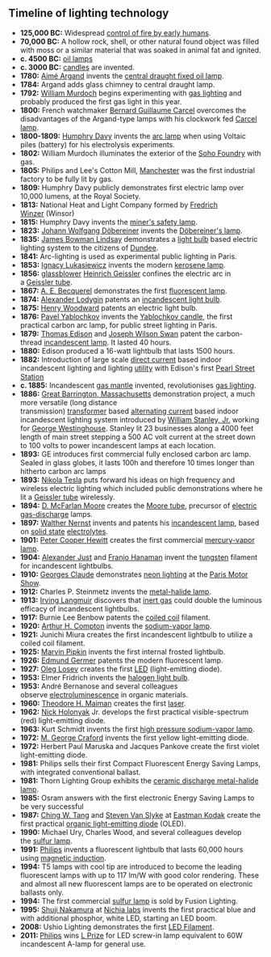 

<h2 id="Timeline of lighting technology">Timeline of lighting technology </h2>

<ul>
<li><strong>125,000 BC:</strong>&nbsp;Widespread&nbsp;<a href="https://en.wikipedia.org/wiki/Control_of_fire_by_early_humans" target="_blank" rel="nofollow noopener">control of fire by early humans</a>.</li>
<li><strong>70,000 BC:</strong>&nbsp;A hollow rock, shell, or other natural found object was filled with moss or a similar material that was soaked in animal fat and ignited.</li>
<li><strong>c. 4500 BC:</strong>&nbsp;<a href="https://en.wikipedia.org/wiki/Oil_lamp" target="_blank" rel="nofollow noopener">oil lamps</a></li>
<li><strong>c. 3000 BC:</strong>&nbsp;<a href="https://en.wikipedia.org/wiki/Candle" target="_blank" rel="nofollow noopener">candles</a>&nbsp;are invented.</li>
<li><strong>1780:</strong>&nbsp;<a href="https://en.wikipedia.org/wiki/Aim%C3%A9_Argand" target="_blank" rel="nofollow noopener">Aim&eacute; Argand</a>&nbsp;invents the&nbsp;<a href="https://en.wikipedia.org/wiki/Argand_lamp" target="_blank" rel="nofollow noopener">central draught fixed oil lamp</a>.</li>
<li><strong>1784:</strong>&nbsp;Argand adds glass chimney to central draught lamp.</li>
<li><strong>1792:</strong>&nbsp;<a href="https://en.wikipedia.org/wiki/William_Murdoch" target="_blank" rel="nofollow noopener">William Murdoch</a>&nbsp;begins experimenting with&nbsp;<a href="https://en.wikipedia.org/wiki/Gas_lighting" target="_blank" rel="nofollow noopener">gas lighting</a>&nbsp;and probably produced the first gas light in this year.</li>
<li><strong>1800:</strong>&nbsp;French watchmaker&nbsp;<a href="https://en.wikipedia.org/w/index.php?title=Bernard_Guillaume_Carcel&amp;action=edit&amp;redlink=1" target="_blank" rel="nofollow noopener">Bernard Guillaume Carcel</a>&nbsp;overcomes the disadvantages of the Argand-type lamps with his clockwork fed&nbsp;<a href="https://en.wikipedia.org/wiki/Carcel_lamp" target="_blank" rel="nofollow noopener">Carcel lamp</a>.</li>
<li><strong>1800-1809:</strong>&nbsp;<a href="https://en.wikipedia.org/wiki/Humphry_Davy" target="_blank" rel="nofollow noopener">Humphry Davy</a>&nbsp;invents the&nbsp;<a href="https://en.wikipedia.org/wiki/Arc_lamp" target="_blank" rel="nofollow noopener">arc lamp</a>&nbsp;when using Voltaic piles (battery) for his electrolysis experiments.</li>
<li><strong>1802:</strong>&nbsp;William Murdoch illuminates the exterior of the&nbsp;<a href="https://en.wikipedia.org/wiki/Soho_Foundry" target="_blank" rel="nofollow noopener">Soho Foundry</a>&nbsp;with gas.</li>
<li><strong>1805:</strong>&nbsp;Philips and Lee's Cotton Mill,&nbsp;<a href="https://en.wikipedia.org/wiki/Manchester" target="_blank" rel="nofollow noopener">Manchester</a>&nbsp;was the first industrial factory to be fully lit by gas.</li>
<li><strong>1809:</strong>&nbsp;Humphry Davy publicly demonstrates first electric lamp over 10,000 lumens, at the Royal Society.</li>
<li><strong>1813:</strong>&nbsp;National Heat and Light Company formed by&nbsp;<a href="https://en.wikipedia.org/w/index.php?title=Fredrich_Winzer&amp;action=edit&amp;redlink=1" target="_blank" rel="nofollow noopener">Fredrich Winzer</a>&nbsp;(Winsor)</li>
<li><strong>1815:</strong>&nbsp;Humphry Davy invents the&nbsp;<a href="https://en.wikipedia.org/wiki/Davy_lamp" target="_blank" rel="nofollow noopener">miner's safety lamp</a>.</li>
<li><strong>1823:</strong>&nbsp;<a href="https://en.wikipedia.org/wiki/Johann_Wolfgang_D%C3%B6bereiner" target="_blank" rel="nofollow noopener">Johann Wolfgang D&ouml;bereiner</a>&nbsp;invents the&nbsp;<a href="https://en.wikipedia.org/wiki/D%C3%B6bereiner%27s_lamp" target="_blank" rel="nofollow noopener">D&ouml;bereiner's lamp</a>.</li>
<li><strong>1835:</strong>&nbsp;<a href="https://en.wikipedia.org/wiki/James_Bowman_Lindsay" target="_blank" rel="nofollow noopener">James Bowman Lindsay</a>&nbsp;demonstrates a&nbsp;<a href="https://en.wikipedia.org/wiki/Light_bulb" target="_blank" rel="nofollow noopener">light bulb</a>&nbsp;based electric lighting system to the citizens of&nbsp;<a href="https://en.wikipedia.org/wiki/Dundee,_Scotland" target="_blank" rel="nofollow noopener">Dundee</a>.</li>
<li><strong>1841:</strong>&nbsp;Arc-lighting is used as experimental public lighting in Paris.</li>
<li><strong>1853:</strong>&nbsp;<a href="https://en.wikipedia.org/wiki/Ignacy_Lukasiewicz" target="_blank" rel="nofollow noopener">Ignacy Lukasiewicz</a>&nbsp;invents the modern&nbsp;<a href="https://en.wikipedia.org/wiki/Kerosene_lamp" target="_blank" rel="nofollow noopener">kerosene lamp</a>.</li>
<li><strong>1856:</strong>&nbsp;<a href="https://en.wikipedia.org/wiki/Glassblowing" target="_blank" rel="nofollow noopener">glassblower</a>&nbsp;<a href="https://en.wikipedia.org/wiki/Heinrich_Geissler" target="_blank" rel="nofollow noopener">Heinrich Geissler</a>&nbsp;confines the electric arc in a&nbsp;<a href="https://en.wikipedia.org/wiki/Geissler_tube" target="_blank" rel="nofollow noopener">Geissler tube</a>.</li>
<li><strong>1867:</strong>&nbsp;<a href="https://en.wikipedia.org/wiki/A._E._Becquerel" target="_blank" rel="nofollow noopener">A. E. Becquerel</a>&nbsp;demonstrates the first&nbsp;<a href="https://en.wikipedia.org/wiki/Fluorescent_lamp" target="_blank" rel="nofollow noopener">fluorescent lamp</a>.</li>
<li><strong>1874:</strong>&nbsp;<a href="https://en.wikipedia.org/wiki/Alexander_Lodygin" target="_blank" rel="nofollow noopener">Alexander Lodygin</a>&nbsp;patents an&nbsp;<a href="https://en.wikipedia.org/wiki/Incandescent_light_bulb" target="_blank" rel="nofollow noopener">incandescent light bulb</a>.</li>
<li><strong>1875:</strong>&nbsp;<a href="https://en.wikipedia.org/wiki/Henry_Woodward_(inventor)" target="_blank" rel="nofollow noopener">Henry Woodward</a>&nbsp;patents an electric light bulb.</li>
<li><strong>1876:</strong>&nbsp;<a href="https://en.wikipedia.org/wiki/Pavel_Yablochkov" target="_blank" rel="nofollow noopener">Pavel Yablochkov</a>&nbsp;invents the&nbsp;<a href="https://en.wikipedia.org/wiki/Yablochkov_candle" target="_blank" rel="nofollow noopener">Yablochkov candle</a>, the first practical carbon arc lamp, for public street lighting in Paris.</li>
<li><strong>1879:</strong>&nbsp;<a href="https://en.wikipedia.org/wiki/Thomas_Edison" target="_blank" rel="nofollow noopener">Thomas Edison</a>&nbsp;and&nbsp;<a href="https://en.wikipedia.org/wiki/Joseph_Wilson_Swan" target="_blank" rel="nofollow noopener">Joseph Wilson Swan</a>&nbsp;patent the carbon-thread&nbsp;<a href="https://en.wikipedia.org/wiki/Incandescent_lamp" target="_blank" rel="nofollow noopener">incandescent lamp</a>. It lasted 40 hours.</li>
<li><strong>1880:</strong>&nbsp;Edison produced a 16-watt lightbulb that lasts 1500 hours.</li>
<li><strong>1882:</strong>&nbsp;Introduction of large scale&nbsp;<a href="https://en.wikipedia.org/wiki/Direct_current" target="_blank" rel="nofollow noopener">direct current</a>&nbsp;based indoor incandescent lighting and lighting&nbsp;<a href="https://en.wikipedia.org/wiki/Utility" target="_blank" rel="nofollow noopener">utility</a>&nbsp;with Edison's first&nbsp;<a href="https://en.wikipedia.org/wiki/Pearl_Street_Station" target="_blank" rel="nofollow noopener">Pearl Street Station</a></li>
<li><strong>c. 1885:</strong>&nbsp;Incandescent&nbsp;<a href="https://en.wikipedia.org/wiki/Gas_mantle" target="_blank" rel="nofollow noopener">gas mantle</a>&nbsp;invented, revolutionises&nbsp;<a href="https://en.wikipedia.org/wiki/Gas_lighting" target="_blank" rel="nofollow noopener">gas lighting</a>.</li>
<li><strong>1886:</strong>&nbsp;<a href="https://en.wikipedia.org/wiki/Great_Barrington,_Massachusetts" target="_blank" rel="nofollow noopener">Great Barrington, Massachusetts</a>&nbsp;demonstration project, a much more versatile (long distance transmission)&nbsp;<a href="https://en.wikipedia.org/wiki/Transformer" target="_blank" rel="nofollow noopener">transformer</a>&nbsp;based&nbsp;<a href="https://en.wikipedia.org/wiki/Alternating_current" target="_blank" rel="nofollow noopener">alternating current</a>&nbsp;based indoor incandescent lighting system introduced by&nbsp;<a href="https://en.wikipedia.org/wiki/William_Stanley,_Jr." target="_blank" rel="nofollow noopener">William Stanley, Jr.</a>&nbsp;working for&nbsp;<a href="https://en.wikipedia.org/wiki/George_Westinghouse" target="_blank" rel="nofollow noopener">George Westinghouse</a>.&nbsp;Stanley lit 23 businesses along a 4000 feet length of main street stepping a 500 AC volt current at the street down to 100 volts to power incandescent lamps at each location.</li>
<li><strong>1893:</strong>&nbsp;GE introduces first commercial fully enclosed carbon arc lamp. Sealed in glass globes, it lasts 100h and therefore 10 times longer than hitherto carbon arc lamps&nbsp;</li>
<li><strong>1893:</strong>&nbsp;<a href="https://en.wikipedia.org/wiki/Nikola_Tesla" target="_blank" rel="nofollow noopener">Nikola Tesla</a>&nbsp;puts forward his ideas on high frequency and wireless electric lighting&nbsp;which included public demonstrations where he lit a&nbsp;<a href="https://en.wikipedia.org/wiki/Geissler_tube" target="_blank" rel="nofollow noopener">Geissler tube</a>&nbsp;wirelessly.</li>
<li><strong>1894:</strong>&nbsp;<a href="https://en.wikipedia.org/wiki/D._McFarlan_Moore" target="_blank" rel="nofollow noopener">D. McFarlan Moore</a>&nbsp;creates the&nbsp;<a href="https://en.wikipedia.org/wiki/Moore_tube" target="_blank" rel="nofollow noopener">Moore tube</a>, precursor of&nbsp;<a href="https://en.wikipedia.org/wiki/Glow_discharge" target="_blank" rel="nofollow noopener">electric gas-discharge</a>&nbsp;lamps.</li>
<li><strong>1897:</strong>&nbsp;<a href="https://en.wikipedia.org/wiki/Walther_Nernst" target="_blank" rel="nofollow noopener">Walther Nernst</a>&nbsp;invents and patents his&nbsp;<a href="https://en.wikipedia.org/wiki/Nernst_lamp" target="_blank" rel="nofollow noopener">incandescent lamp</a>, based on&nbsp;<a href="https://en.wikipedia.org/wiki/Solid_state_(electronics)" target="_blank" rel="nofollow noopener">solid state</a>&nbsp;<a href="https://en.wikipedia.org/wiki/Electrolyte" target="_blank" rel="nofollow noopener">electrolytes</a>.</li>
<li><strong>1901:</strong>&nbsp;<a href="https://en.wikipedia.org/wiki/Peter_Cooper_Hewitt" target="_blank" rel="nofollow noopener">Peter Cooper Hewitt</a>&nbsp;creates the first commercial&nbsp;<a href="https://en.wikipedia.org/wiki/Mercury-vapor_lamp" target="_blank" rel="nofollow noopener">mercury-vapor lamp</a>.</li>
<li><strong>1904:</strong>&nbsp;<a href="https://en.wikipedia.org/wiki/Alexander_Just" target="_blank" rel="nofollow noopener">Alexander Just</a>&nbsp;and&nbsp;<a href="https://en.wikipedia.org/wiki/Franjo_Hanaman" target="_blank" rel="nofollow noopener">Franjo Hanaman</a>&nbsp;invent the&nbsp;<a href="https://en.wikipedia.org/wiki/Tungsten" target="_blank" rel="nofollow noopener">tungsten</a>&nbsp;filament for incandescent lightbulbs.</li>
<li><strong>1910:</strong>&nbsp;<a href="https://en.wikipedia.org/wiki/Georges_Claude" target="_blank" rel="nofollow noopener">Georges Claude</a>&nbsp;demonstrates&nbsp;<a href="https://en.wikipedia.org/wiki/Neon_lighting" target="_blank" rel="nofollow noopener">neon lighting</a>&nbsp;at the&nbsp;<a href="https://en.wikipedia.org/wiki/Paris_Motor_Show" target="_blank" rel="nofollow noopener">Paris Motor Show</a>.</li>
<li><strong>1912:</strong>&nbsp;Charles P. Steinmetz invents the&nbsp;<a href="https://en.wikipedia.org/wiki/Metal-halide_lamp" target="_blank" rel="nofollow noopener">metal-halide lamp</a>.</li>
<li><strong>1913:</strong>&nbsp;<a href="https://en.wikipedia.org/wiki/Irving_Langmuir" target="_blank" rel="nofollow noopener">Irving Langmuir</a>&nbsp;discovers that&nbsp;<a href="https://en.wikipedia.org/wiki/Inert_gas" target="_blank" rel="nofollow noopener">inert gas</a>&nbsp;could double the luminous efficacy of incandescent lightbulbs.</li>
<li><strong>1917:</strong>&nbsp;Burnie Lee Benbow patents the&nbsp;<a href="https://en.wikipedia.org/wiki/Coiled_coil" target="_blank" rel="nofollow noopener">coiled coil</a>&nbsp;filament.</li>
<li><strong>1920:</strong>&nbsp;<a href="https://en.wikipedia.org/wiki/Arthur_H._Compton" target="_blank" rel="nofollow noopener">Arthur H. Compton</a>&nbsp;invents the&nbsp;<a href="https://en.wikipedia.org/wiki/Sodium-vapor_lamp" target="_blank" rel="nofollow noopener">sodium-vapor lamp</a>.</li>
<li><strong>1921:</strong>&nbsp;Junichi Miura creates the first incandescent lightbulb to utilize a coiled coil filament.</li>
<li><strong>1925:</strong>&nbsp;<a href="https://en.wikipedia.org/wiki/Marvin_Pipkin" target="_blank" rel="nofollow noopener">Marvin Pipkin</a>&nbsp;invents the first internal frosted lightbulb.</li>
<li><strong>1926:</strong>&nbsp;<a href="https://en.wikipedia.org/wiki/Edmund_Germer" target="_blank" rel="nofollow noopener">Edmund Germer</a>&nbsp;patents the modern fluorescent lamp.</li>
<li><strong>1927:</strong>&nbsp;<a href="https://en.wikipedia.org/wiki/Oleg_Losev" target="_blank" rel="nofollow noopener">Oleg Losev</a>&nbsp;creates the first&nbsp;<a href="https://en.wikipedia.org/wiki/Light-emitting_diode" target="_blank" rel="nofollow noopener">LED</a>&nbsp;(light-emitting diode).</li>
<li><strong>1953:</strong>&nbsp;Elmer Fridrich invents the&nbsp;<a href="https://en.wikipedia.org/wiki/Halogen_light_bulb" target="_blank" rel="nofollow noopener">halogen light bulb</a>.</li>
<li><strong>1953:</strong>&nbsp;Andr&eacute; Bernanose and several colleagues observe&nbsp;<a href="https://en.wikipedia.org/wiki/Electroluminescence" target="_blank" rel="nofollow noopener">electroluminescence</a>&nbsp;in organic materials.</li>
<li><strong>1960:</strong>&nbsp;<a href="https://en.wikipedia.org/wiki/Theodore_H._Maiman" target="_blank" rel="nofollow noopener">Theodore H. Maiman</a>&nbsp;creates the first&nbsp;<a href="https://en.wikipedia.org/wiki/Laser" target="_blank" rel="nofollow noopener">laser</a>.</li>
<li><strong>1962:</strong>&nbsp;<a href="https://en.wikipedia.org/wiki/Nick_Holonyak" target="_blank" rel="nofollow noopener">Nick Holonyak</a>&nbsp;Jr. develops the first practical visible-spectrum (red) light-emitting diode.</li>
<li><strong>1963:</strong>&nbsp;Kurt Schmidt invents the first&nbsp;<a href="https://en.wikipedia.org/wiki/Sodium-vapor_lamp#High-pressure_sodium" target="_blank" rel="nofollow noopener">high pressure sodium-vapor lamp</a>.</li>
<li><strong>1972:</strong>&nbsp;<a href="https://en.wikipedia.org/wiki/M._George_Craford" target="_blank" rel="nofollow noopener">M. George Craford</a>&nbsp;invents the first yellow light-emitting diode.</li>
<li><strong>1972:</strong>&nbsp;Herbert Paul Maruska and Jacques Pankove create the first violet light-emitting diode.</li>
<li><strong>1981:</strong>&nbsp;Philips sells their first Compact Fluorescent Energy Saving Lamps, with integrated conventional ballast.</li>
<li><strong>1981:</strong>&nbsp;Thorn Lighting Group exhibits the&nbsp;<a href="https://en.wikipedia.org/wiki/Ceramic_discharge_metal-halide_lamp" target="_blank" rel="nofollow noopener">ceramic discharge metal-halide lamp</a>.</li>
<li><strong>1985:</strong>&nbsp;Osram answers with the first electronic Energy Saving Lamps to be very successful&nbsp;</li>
<li><strong>1987:</strong>&nbsp;<a href="https://en.wikipedia.org/wiki/Ching_W._Tang" target="_blank" rel="nofollow noopener">Ching W. Tang</a>&nbsp;and&nbsp;<a href="https://en.wikipedia.org/wiki/Steven_Van_Slyke" target="_blank" rel="nofollow noopener">Steven Van Slyke</a>&nbsp;at&nbsp;<a href="https://en.wikipedia.org/wiki/Eastman_Kodak" target="_blank" rel="nofollow noopener">Eastman Kodak</a>&nbsp;create the first practical&nbsp;<a href="https://en.wikipedia.org/wiki/OLED" target="_blank" rel="nofollow noopener">organic light-emitting diode</a>&nbsp;(OLED).</li>
<li><strong>1990:</strong>&nbsp;Michael Ury, Charles Wood, and several colleagues develop the&nbsp;<a href="https://en.wikipedia.org/wiki/Sulfur_lamp" target="_blank" rel="nofollow noopener">sulfur lamp</a>.</li>
<li><strong>1991:</strong>&nbsp;<a href="https://en.wikipedia.org/wiki/Philips" target="_blank" rel="nofollow noopener">Philips</a>&nbsp;invents a fluorescent lightbulb that lasts 60,000 hours using&nbsp;<a href="https://en.wikipedia.org/wiki/Electromagnetic_induction" target="_blank" rel="nofollow noopener">magnetic induction</a>.</li>
<li><strong>1994:</strong>&nbsp;T5 lamps with cool tip are introduced to become the leading fluorescent lamps with up to 117 lm/W with good color rendering. These and almost all new fluorescent lamps are to be operated on electronic ballasts only.</li>
<li><strong>1994:</strong>&nbsp;The first commercial&nbsp;<a href="https://en.wikipedia.org/wiki/Sulfur_lamp" target="_blank" rel="nofollow noopener">sulfur lamp</a>&nbsp;is sold by Fusion Lighting.</li>
<li><strong>1995:</strong>&nbsp;<a href="https://en.wikipedia.org/wiki/Shuji_Nakamura" target="_blank" rel="nofollow noopener">Shuji Nakamura</a>&nbsp;at&nbsp;<a href="https://en.wikipedia.org/wiki/Nichia" target="_blank" rel="nofollow noopener">Nichia labs</a>&nbsp;invents the first practical blue and with additional phosphor, white LED, starting an LED boom.</li>
<li><strong>2008:</strong>&nbsp;Ushio Lighting demonstrates the first&nbsp;<a href="https://en.wikipedia.org/wiki/LED_Filament" target="_blank" rel="nofollow noopener">LED Filament</a>.</li>
<li><strong>2011:&nbsp;</strong><a href="https://en.wikipedia.org/wiki/Philips" target="_blank" rel="nofollow noopener">Philips</a>&nbsp;wins&nbsp;<a href="https://en.wikipedia.org/wiki/L_Prize" target="_blank" rel="nofollow noopener">L Prize</a>&nbsp;for LED screw-in lamp equivalent to 60W incandescent A-lamp for general use.</li>
</ul>

